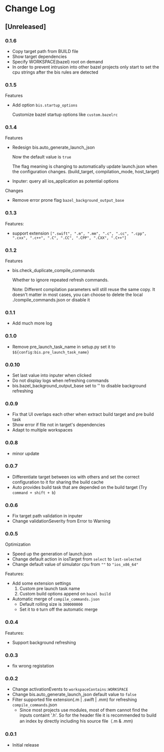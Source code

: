 # Change Log

## [Unreleased]
### 0.1.6
* Copy target path from BUILD file
* Show target dependencies
* Specify WORKSPACE(bazel) root on demand
* In order to prevent intrusion into other bazel projects only start to set the cpu strings after the bis rules are detected

### 0.1.5
Features
* Add option `bis.startup_options`
    
    Customize bazel startup options
    like `custom.bazelrc`
### 0.1.4
Features
* Redesign bis.auto_generate_launch_json

    Now the default value is `true`

    The flag meaning is changing to automatically update launch.json when the configuration changes. (build_target, compilation_mode, host_target)
* Inputer: query all ios_application as potential options

Changes
* Remove error prone flag `bazel_background_output_base`

### 0.1.3
Features:
* support extension `[".swift", ".m", ".mm", ".c", ".cc", ".cpp", ".cxx", ".c++", ".C", ".CC", ".CPP", ".CXX", ".C++"]`

### 0.1.2
Features
* bis.check_duplicate_compile_commands

    Whether to ignore repeated refresh commands.

    Note: Different compilation parameters will still reuse the same copy. It doesn't matter in most cases, you can choose to delete the local ./compile_commands.json or disable it

### 0.1.1 
* Add much more log

### 0.1.0
* Remove pre_launch_task_name in setup.py set it to `$${config:bis.pre_launch_task_name}`

### 0.0.10
* Set last value into inputer when clicked
* Do not display logs when refreshing commands
* bis.bazel_background_output_base set to '' to disable background refreshing

### 0.0.9
* Fix that UI overlaps each other when extract build target and pre build task
* Show error if file not in target's dependencies
* Adapt to multiple workspaces

### 0.0.8
* minor update

### 0.0.7
* Differentiate target between ios with others and set the correct configuration to it for sharing the build cache
* Auto provides build task that are depended on the build target (Try `command + shift + b`)

### 0.0.6
* Fix target path validation in inputer
* Change validationSeverity from Error to Warning

### 0.0.5
Optimization
* Speed up the generation of launch.json
* Change default action in iosTarget from `select` to `last-selected`
* Change default value of simulator cpu from `""` to `"ios_x86_64"`

Features:
* Add some extension settings
    1. Custom pre launch task name
    2. Custom build options append on `bazel build`
* Automatic merge of `compile_commands.json`
    * Default rolling size is `300000000`
    * Set it to `0` turn off the automatic merge

### 0.0.4
Features:
* Support background refreshing

### 0.0.3
* fix wrong registation

### 0.0.2
* Change activationEvents to `workspaceContains:WORKSPACE`
* Change bis.auto_generate_launch_json default value to `false`
* Filter supported file extension(.m | .swift | .mm) for refreshing `compile_commands`.json
    * Since most projects use modules, most of them cannot find the inputs containt '.h'. So for the header file it is recommended to build an index by directly including his source file（.m & .mm)
### 0.0.1
* Initial release